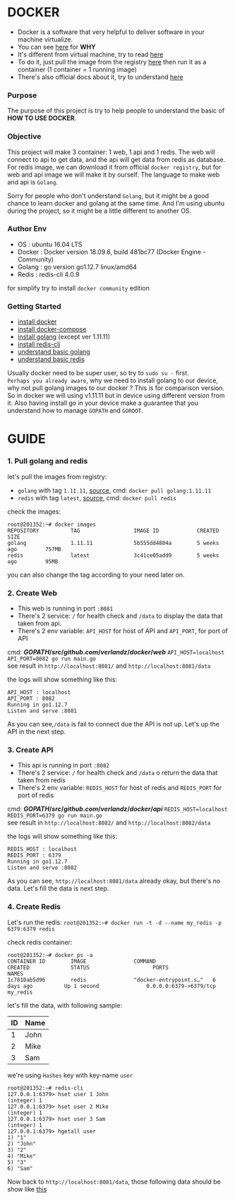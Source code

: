# DOCKER
- Docker is a software that very helpful to deliver software in your machine virtualize.
- You can see [here](https://www.docker.com/why-docker) for **WHY**
- It's different from virtual machine, try to read [here](https://www.upguard.com/articles/docker-vs.-vmware-how-do-they-stack-up)
- To do it, just pull the image from the registry [here](https://hub.docker.com/search?q=&type=image) then run it as a container (1 container = 1 running image)
- There's also official docs about it, try to understand [here](https://docs.docker.com/)

### Purpose
The purpose of this project is try to help people to understand the basic of **HOW TO USE DOCKER**.

### Objective
This project will make 3 container: 1 web, 1 api and 1 redis. The web will connect to api to get data, and the api will get data from redis as database. For redis image, we can download it from official `docker registry`, but for web and api image we will make it by ourself. The language to make web and api is `Golang`.

Sorry for people who don't understand `Golang`, but it might be a good chance to learn docker and golang at the same time.
And I'm using ubuntu during the project, so it might be a little different to another OS.

### Author Env
- OS : ubuntu 16.04 LTS
- Docker : Docker version 18.09.6, build 481bc77 (Docker Engine - Community)
- Golang : go version go1.12.7 linux/amd64
- Redis : redis-cli 4.0.9

for simplify try to install `docker community` edition

### Getting Started
- [install docker](https://phoenixnap.com/kb/how-to-install-docker-on-ubuntu-18-04)
- [install docker-compose](https://docs.docker.com/compose/install/)
- [install golang](https://tecadmin.net/install-go-on-ubuntu/) (except ver 1.11.11)
- [install redis-cli](https://stackoverflow.com/questions/21795340/linux-install-redis-cli-only)
- [understand basic golang](https://golang.org/doc/)
- [understand basic redis](https://redis.io/)

Usually docker need to be super user, so try to `sudo su -` first.<br>
`Perhaps you already aware`, why we need to install golang to our device, why not pull golang images to our docker ? This is for comparison version. So in docker we will using v1.11.11 but in device using different version from it. Also having install go in your device make a guarantee that you understand how to manage `GOPATH` and `GOROOT`.

# GUIDE

### 1. Pull golang and redis
let's pull the images from registry:
- `golang` with tag `1.11.11`, [source](https://hub.docker.com/_/golang?tab=tags), cmd: `docker pull golang:1.11.11` 
- `redis` with tag `latest`, [source](https://hub.docker.com/_/redis?tab=tags), cmd: `docker pull redis`

check the images:
```
root@201352:~# docker images
REPOSITORY          TAG                 IMAGE ID            CREATED             SIZE
golang              1.11.11             5b555dd4804a        5 weeks ago         757MB
redis               latest              3c41ce05add9        5 weeks ago         95MB
```
you can also change the tag according to your need later on.


### 2. Create Web
- This web is running in port `:8081`
- There's 2 service: `/` for health check and `/data` to display the data that taken from api.
- There's 2 env variable: `API_HOST` for host of API and `API_PORT`, for port of API

cmd: **$GOPATH/src/github.com/verlandz/docker/web$** `API_HOST=localhost API_PORT=8082 go run main.go`<br>
see result in `http://localhost:8081/` and `http://localhost:8081/data`<br>

the logs will show something like this:
```
API_HOST : localhost
API_PORT : 8082
Running in go1.12.7
Listen and serve :8081
```
As you can see,`/data` is fail to connect due the API is not up. Let's up the API in the next step.


### 3. Create API
- This api is running in port `:8082`
- There's 2 service: `/` for health check and `/data` o return the data that taken from redis
- There's 2 env variable: `REDIS_HOST` for host of redis and `REDIS_PORT` for port of redis

cmd: **$GOPATH/src/github.com/verlandz/docker/api$** `REDIS_HOST=localhost REDIS_PORT=6379 go run main.go`<br>
see result in `http://localhost:8082/` and `http://localhost:8082/data` <br>

the logs will show something like this:
```
REDIS_HOST : localhost
REDIS_PORT : 6379
Running in go1.12.7
Listen and serve :8082
```

As you can see, `http://localhost:8081/data` already okay, but there's no data. Let's fill the data is next step.

### 4. Create Redis
Let's run the redis:
`root@201352:~# docker run -t -d --name my_redis -p 6379:6379 redis`

check redis container:
```
root@201352:~# docker ps -a
CONTAINER ID        IMAGE               COMMAND                  CREATED             STATUS                    PORTS                    NAMES
1c7810ab5d96        redis               "docker-entrypoint.s…"   6 days ago          Up 1 second               0.0.0.0:6379->6379/tcp   my_redis
```

let's fill the data, with following sample:

| ID | Name |
| -- | ---- |
| 1  | John |
| 2  | Mike |
| 3  | Sam  |

we're using `Hashes` key with key-name `user`
```
root@201352:~# redis-cli
127.0.0.1:6379> hset user 1 John
(integer) 1
127.0.0.1:6379> hset user 2 Mike
(integer) 1
127.0.0.1:6379> hset user 3 Sam
(integer) 1
127.0.0.1:6379> hgetall user
1) "1"
2) "John"
3) "2"
4) "Mike"
5) "3"
6) "Sam"
```
Now back to `http://localhost:8081/data`, those following data should be show like [this](https://ibb.co/3RV9vYh) 
